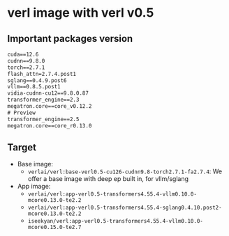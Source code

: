 # verl image with verl v0.5

## Important packages version

```txt
cuda==12.6
cudnn==9.8.0
torch==2.7.1
flash_attn=2.7.4.post1
sglang==0.4.9.post6
vllm==0.8.5.post1
vidia-cudnn-cu12==9.8.0.87
transformer_engine==2.3
megatron.core==core_v0.12.2
# Preview
transformer_engine==2.5
megatron.core==core_r0.13.0
```

## Target

- Base image:
  - `verlai/verl:base-verl0.5-cu126-cudnn9.8-torch2.7.1-fa2.7.4`: We offer a base image with deep ep built in, for vllm/sglang
- App image:
  - `verlai/verl:app-verl0.5-transformers4.55.4-vllm0.10.0-mcore0.13.0-te2.2`
  - `verlai/verl:app-verl0.5-transformers4.55.4-sglang0.4.10.post2-mcore0.13.0-te2.2`
  - `iseekyan/verl:app-verl0.5-transformers4.55.4-vllm0.10.0-mcore0.15.0-te2.7`
